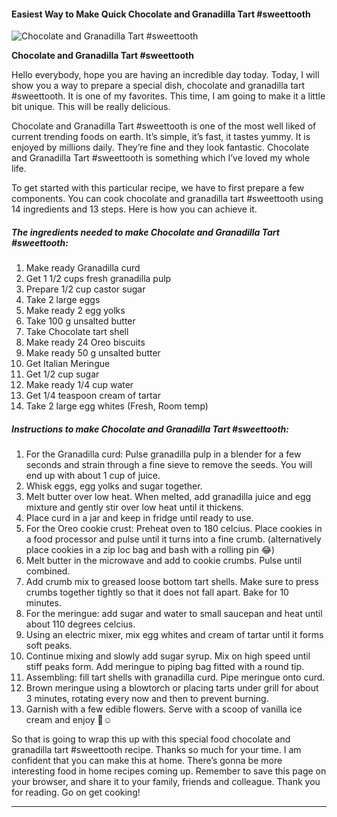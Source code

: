             

#### Easiest Way to Make Quick Chocolate and Granadilla Tart #sweettooth

![Chocolate and Granadilla Tart #sweettooth](https://img-global.cpcdn.com/recipes/18b4d17eb6c21672/751x532cq70/chocolate-and-granadilla-tart-sweettooth-recipe-main-photo.jpg)

**Chocolate and Granadilla Tart #sweettooth**

Hello everybody, hope you are having an incredible day today. Today, I will show you a way to prepare a special dish, chocolate and granadilla tart #sweettooth. It is one of my favorites. This time, I am going to make it a little bit unique. This will be really delicious.

Chocolate and Granadilla Tart #sweettooth is one of the most well liked of current trending foods on earth. It’s simple, it’s fast, it tastes yummy. It is enjoyed by millions daily. They’re fine and they look fantastic. Chocolate and Granadilla Tart #sweettooth is something which I’ve loved my whole life.

To get started with this particular recipe, we have to first prepare a few components. You can cook chocolate and granadilla tart #sweettooth using 14 ingredients and 13 steps. Here is how you can achieve it.

##### The ingredients needed to make Chocolate and Granadilla Tart #sweettooth:

1.  Make ready Granadilla curd
2.  Get 1 1/2 cups fresh granadilla pulp
3.  Prepare 1/2 cup castor sugar
4.  Take 2 large eggs
5.  Make ready 2 egg yolks
6.  Take 100 g unsalted butter
7.  Take Chocolate tart shell
8.  Make ready 24 Oreo biscuits
9.  Make ready 50 g unsalted butter
10.  Get Italian Meringue
11.  Get 1/2 cup sugar
12.  Make ready 1/4 cup water
13.  Get 1/4 teaspoon cream of tartar
14.  Take 2 large egg whites (Fresh, Room temp)

##### Instructions to make Chocolate and Granadilla Tart #sweettooth:

1.  For the Granadilla curd: Pulse granadilla pulp in a blender for a few seconds and strain through a fine sieve to remove the seeds. You will end up with about 1 cup of juice.
2.  Whisk eggs, egg yolks and sugar together.
3.  Melt butter over low heat. When melted, add granadilla juice and egg mixture and gently stir over low heat until it thickens.
4.  Place curd in a jar and keep in fridge until ready to use.
5.  For the Oreo cookie crust: Preheat oven to 180 celcius. Place cookies in a food processor and pulse until it turns into a fine crumb. (alternatively place cookies in a zip loc bag and bash with a rolling pin 😂)
6.  Melt butter in the microwave and add to cookie crumbs. Pulse until combined.
7.  Add crumb mix to greased loose bottom tart shells. Make sure to press crumbs together tightly so that it does not fall apart. Bake for 10 minutes.
8.  For the meringue: add sugar and water to small saucepan and heat until about 110 degrees celcius.
9.  Using an electric mixer, mix egg whites and cream of tartar until it forms soft peaks.
10.  Continue mixing and slowly add sugar syrup. Mix on high speed until stiff peaks form. Add meringue to piping bag fitted with a round tip.
11.  Assembling: fill tart shells with granadilla curd. Pipe meringue onto curd.
12.  Brown meringue using a blowtorch or placing tarts under grill for about 3 minutes, rotating every now and then to prevent burning.
13.  Garnish with a few edible flowers. Serve with a scoop of vanilla ice cream and enjoy 🥰☺️

So that is going to wrap this up with this special food chocolate and granadilla tart #sweettooth recipe. Thanks so much for your time. I am confident that you can make this at home. There’s gonna be more interesting food in home recipes coming up. Remember to save this page on your browser, and share it to your family, friends and colleague. Thank you for reading. Go on get cooking!

* * *